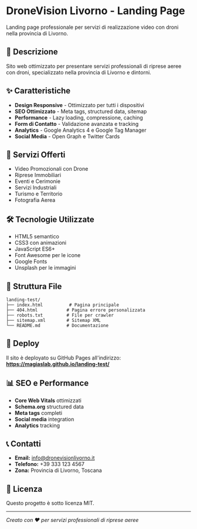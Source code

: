# DroneVision Livorno - Landing Page

Landing page professionale per servizi di realizzazione video con droni nella provincia di Livorno.

## 🚁 Descrizione

Sito web ottimizzato per presentare servizi professionali di riprese aeree con droni, specializzato nella provincia di Livorno e dintorni.

## ✨ Caratteristiche

- **Design Responsive** - Ottimizzato per tutti i dispositivi
- **SEO Ottimizzato** - Meta tags, structured data, sitemap
- **Performance** - Lazy loading, compressione, caching
- **Form di Contatto** - Validazione avanzata e tracking
- **Analytics** - Google Analytics 4 e Google Tag Manager
- **Social Media** - Open Graph e Twitter Cards

## 🎯 Servizi Offerti

- Video Promozionali con Drone
- Riprese Immobiliari
- Eventi e Cerimonie
- Servizi Industriali
- Turismo e Territorio
- Fotografia Aerea

## 🛠️ Tecnologie Utilizzate

- HTML5 semantico
- CSS3 con animazioni
- JavaScript ES6+
- Font Awesome per le icone
- Google Fonts
- Unsplash per le immagini

## 📁 Struttura File

```
landing-test/
├── index.html          # Pagina principale
├── 404.html           # Pagina errore personalizzata
├── robots.txt         # File per crawler
├── sitemap.xml        # Sitemap XML
└── README.md          # Documentazione
```

## 🚀 Deploy

Il sito è deployato su GitHub Pages all'indirizzo:
**https://magiaslab.github.io/landing-test/**

## 📊 SEO e Performance

- **Core Web Vitals** ottimizzati
- **Schema.org** structured data
- **Meta tags** completi
- **Social media** integration
- **Analytics** tracking

## 📞 Contatti

- **Email:** info@dronevisionlivorno.it
- **Telefono:** +39 333 123 4567
- **Zona:** Provincia di Livorno, Toscana

## 📄 Licenza

Questo progetto è sotto licenza MIT.

---

*Creato con ❤️ per servizi professionali di riprese aeree* 